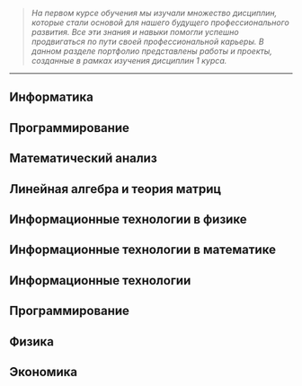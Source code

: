 >*На первом курсе обучения мы изучали множество дисциплин, которые стали основой для нашего будущего профессионального развития. Все эти знания и навыки помогли успешно продвигаться по пути своей профессиональной карьеры. В данном разделе портфолио представлены работы и проекты, созданные в рамках изучения дисциплин 1 курса.*
______________________
## Информатика

## Программирование

## Математический анализ

## Линейная алгебра и теория матриц

## Информационные технологии в физике

## Информационные технологии в математике

## Информационные технологии

## Программирование

## Физика

## Экономика
